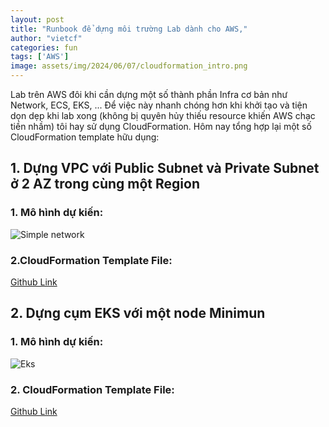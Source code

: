 ```yaml
---
layout: post
title: "Runbook để dựng môi trường Lab dành cho AWS,"
author: "vietcf"
categories: fun
tags: ['AWS']
image: assets/img/2024/06/07/cloudformation_intro.png
---
```


Lab trên AWS đôi khi cần dựng một số thành phần Infra cơ bản như Network, ECS, EKS, ... Để việc này nhanh chóng hơn khi khởi tạo và tiện dọn dẹp khi lab xong (không bị quyên hủy thiếu resource khiến AWS chạc tiền nhầm) tôi hay sử dụng CloudFormation. Hôm nay tổng hợp lại một số CloudFormation template hữu dụng:

## 1. Dựng VPC với Public Subnet và Private Subnet ở 2 AZ trong cùng một Region

### 1. Mô hình dự kiến:

![Simple network]({{site.url}}/assets/img/2024/06/07/0_runbook_aws_network_simple.png)

### 2.CloudFormation Template File: 

[Github Link](https://github.com/vietcf/aws-lab-template/tree/main/0.infras)

## 2. Dựng cụm EKS với một node Minimun 

### 1. Mô hình dự kiến:

![Eks]({{site.url}}/assets/img/2024/06/07/aws_eks_simple.png)

### 2. CloudFormation Template File: 

[Github Link](https://github.com/vietcf/aws-lab-template/tree/main/1.eks)

